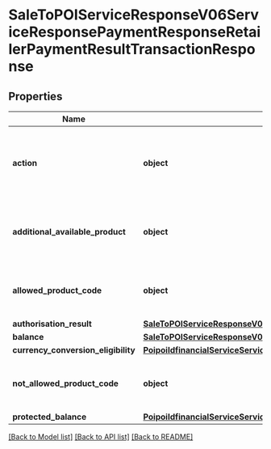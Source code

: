 # SaleToPOIServiceResponseV06ServiceResponsePaymentResponseRetailerPaymentResultTransactionResponse

## Properties
Name | Type | Description | Notes
------------ | ------------- | ------------- | -------------
**action** | **object** | Set of actions to be performed by the POI (Point Of Interaction) system. | [optional] 
**additional_available_product** | **object** | Products that may be added to the purchase after the authorisation. | [optional] 
**allowed_product_code** | **object** | Product code which are allowed by the payment card. | [optional] 
**authorisation_result** | [**SaleToPOIServiceResponseV06ServiceResponsePaymentResponseRetailerPaymentResultTransactionResponseAuthorisationResult**](SaleToPOIServiceResponseV06ServiceResponsePaymentResponseRetailerPaymentResultTransactionResponseAuthorisationResult.md) |  | 
**balance** | [**SaleToPOIServiceResponseV06ServiceResponsePaymentResponseRetailerPaymentResultTransactionResponseBalance**](SaleToPOIServiceResponseV06ServiceResponsePaymentResponseRetailerPaymentResultTransactionResponseBalance.md) |  | [optional] 
**currency_conversion_eligibility** | [**PoipoiIdfinancialServiceServiceRequestLoyaltyRequestTransactionOriginalPOITransactionTransactionDetailsCurrencyConversionResultConversion**](PoipoiIdfinancialServiceServiceRequestLoyaltyRequestTransactionOriginalPOITransactionTransactionDetailsCurrencyConversionResultConversion.md) |  | [optional] 
**not_allowed_product_code** | **object** | Product code not allowed by the payment card. | [optional] 
**protected_balance** | [**PoipoiIdfinancialServiceServiceRequestEnvironmentCardProtectedCardData**](PoipoiIdfinancialServiceServiceRequestEnvironmentCardProtectedCardData.md) |  | [optional] 

[[Back to Model list]](../README.md#documentation-for-models) [[Back to API list]](../README.md#documentation-for-api-endpoints) [[Back to README]](../README.md)

